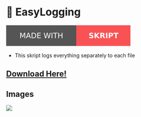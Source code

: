 # 📜 EasyLogging
![](/skript.svg)
- This skript logs everything separately to each file

## [Download Here!](https://www.spigotmc.org/resources/easylogging.101438/)

## Images
![](https://clickimg.xyz/img/G05D3qn.png)

